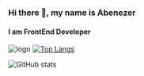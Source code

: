 ### Hi there 👋, my name is Abenezer
#### I am FrontEnd Developer
![logo](https://github.com/Abenezer46/Abenezer46/blob/main/abenezer.png=250x250)
[![Top Langs](https://github-readme-stats.vercel.app/api/top-langs/?username=Abenezer46&hide=c)](https://github.com/anuraghazra/github-readme-stats)

![GitHub stats](https://github-readme-stats.vercel.app/api?username=Abenezer46&hide=contribs,prs)
